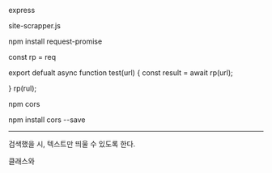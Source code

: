 express

site-scrapper.js

npm install request-promise

const rp = req

export defualt 
async function test(url) {
    const result = await rp(url);

}
rp(rul);

npm cors

npm install cors --save



---------------

검색했을 시, 텍스트만 띄울 수 있도록 한다.

클래스와 
